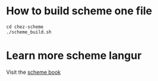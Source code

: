 # How to build scheme one file
```
cd chez-scheme
./scheme_build.sh
```
# Learn more scheme langur 
Visit the [scheme book](https://www.scheme.com/tspl4/)
